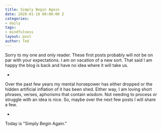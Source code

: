 ```yaml
---
title: Simply Begin Again
date: 2020-01-18 00:00:00 Z
categories:
- daily
tags:
- mindfulness
layout: post
author: Ted
---
```


Sorry to my one and only reader.
These first posts probably will not be on par with your expectations.
I am on vacation of a new sort.
That said I am happy the blog is back and have no idea where it will take us.

-

Over the past few years my mental horsepower has either dropped or the hidden artificial inflation of it has been shed.
Either way, I am loving short phrases, verses, aphorisms that contain wisdom.
Not needing to process or struggle with an idea is nice.
So, maybe over the next few posts I will share a few.

-

Today is "Simply Begin Again."  
